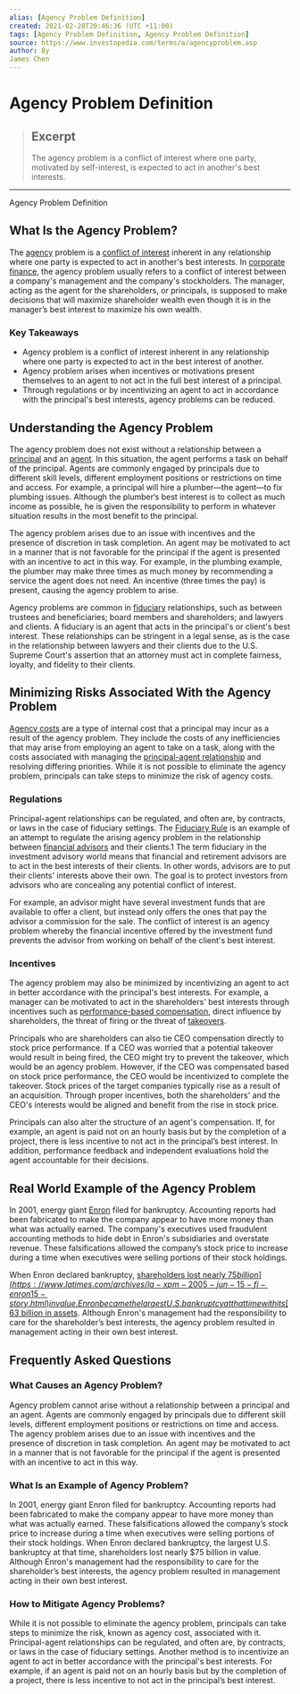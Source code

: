 ```yaml
---
alias: [Agency Problem Definition]
created: 2021-02-28T20:46:36 (UTC +11:00)
tags: [Agency Problem Definition, Agency Problem Definition]
source: https://www.investopedia.com/terms/a/agencyproblem.asp
author: By
James Chen
---
```


# Agency Problem Definition

> ## Excerpt
> The agency problem is a conflict of interest where one party, motivated by self-interest, is expected to act in another's best interests.

---

Agency Problem Definition
## What Is the Agency Problem?

The [agency](https://www.investopedia.com/terms/a/agencytheory.asp) problem is a [conflict of interest](https://www.investopedia.com/terms/c/conflict-of-interest.asp) inherent in any relationship where one party is expected to act in another's best interests. In [corporate finance](https://www.investopedia.com/terms/c/corporatefinance.asp), the agency problem usually refers to a conflict of interest between a company's management and the company's stockholders. The manager, acting as the agent for the shareholders, or principals, is supposed to make decisions that will maximize shareholder wealth even though it is in the manager’s best interest to maximize his own wealth.

### Key Takeaways

-   Agency problem is a conflict of interest inherent in any relationship where one party is expected to act in the best interest of another.
-   Agency problem arises when incentives or motivations present themselves to an agent to not act in the full best interest of a principal.
-   Through regulations or by incentivizing an agent to act in accordance with the principal's best interests, agency problems can be reduced.

## Understanding the Agency Problem

The agency problem does not exist without a relationship between a [principal](https://www.investopedia.com/terms/p/principal.asp) and an [agent](https://www.investopedia.com/terms/a/agent.asp). In this situation, the agent performs a task on behalf of the principal. Agents are commonly engaged by principals due to different skill levels, different employment positions or restrictions on time and access. For example, a principal will hire a plumber—the agent—to fix plumbing issues. Although the plumber‘s best interest is to collect as much income as possible, he is given the responsibility to perform in whatever situation results in the most benefit to the principal.

The agency problem arises due to an issue with incentives and the presence of discretion in task completion. An agent may be motivated to act in a manner that is not favorable for the principal if the agent is presented with an incentive to act in this way. For example, in the plumbing example, the plumber may make three times as much money by recommending a service the agent does not need. An incentive (three times the pay) is present, causing the agency problem to arise.

Agency problems are common in [fiduciary](https://www.investopedia.com/terms/f/fiduciary.asp) relationships, such as between trustees and beneficiaries; board members and shareholders; and lawyers and clients. A fiduciary is an agent that acts in the principal's or client's best interest. These relationships can be stringent in a legal sense, as is the case in the relationship between lawyers and their clients due to the U.S. Supreme Court's assertion that an attorney must act in complete fairness, loyalty, and fidelity to their clients.

## Minimizing Risks Associated With the Agency Problem

[Agency costs](https://www.investopedia.com/terms/a/agencycosts.asp) are a type of internal cost that a principal may incur as a result of the agency problem. They include the costs of any inefficiencies that may arise from employing an agent to take on a task, along with the costs associated with managing the [principal-agent relationship](https://www.investopedia.com/terms/p/principal-agent-relationship.asp) and resolving differing priorities. While it is not possible to eliminate the agency problem, principals can take steps to minimize the risk of agency costs.

### Regulations

Principal-agent relationships can be regulated, and often are, by contracts, or laws in the case of fiduciary settings. The [Fiduciary Rule](https://www.investopedia.com/updates/dol-fiduciary-rule/) is an example of an attempt to regulate the arising agency problem in the relationship between [financial advisors](https://www.investopedia.com/terms/f/financial-advisor.asp) and their clients.1 The term fiduciary in the investment advisory world means that financial and retirement advisors are to act in the best interests of their clients. In other words, advisors are to put their clients' interests above their own. The goal is to protect investors from advisors who are concealing any potential conflict of interest.

For example, an advisor might have several investment funds that are available to offer a client, but instead only offers the ones that pay the advisor a commission for the sale. The conflict of interest is an agency problem whereby the financial incentive offered by the investment fund prevents the advisor from working on behalf of the client's best interest.

### Incentives

The agency problem may also be minimized by incentivizing an agent to act in better accordance with the principal's best interests. For example, a manager can be motivated to act in the shareholders' best interests through incentives such as [performance-based compensation](https://www.investopedia.com/terms/p/performancecompensation.asp), direct influence by shareholders, the threat of firing or the threat of [takeovers](https://www.investopedia.com/terms/t/takeover.asp).

Principals who are shareholders can also tie CEO compensation directly to stock price performance. If a CEO was worried that a potential takeover would result in being fired, the CEO might try to prevent the takeover, which would be an agency problem. However, if the CEO was compensated based on stock price performance, the CEO would be incentivized to complete the takeover. Stock prices of the target companies typically rise as a result of an acquisition. Through proper incentives, both the shareholders' and the CEO's interests would be aligned and benefit from the rise in stock price.

Principals can also alter the structure of an agent's compensation. If, for example, an agent is paid not on an hourly basis but by the completion of a project, there is less incentive to not act in the principal’s best interest. In addition, performance feedback and independent evaluations hold the agent accountable for their decisions.

## Real World Example of the Agency Problem

In 2001, energy giant [Enron](https://www.investopedia.com/terms/e/enron.asp) filed for bankruptcy. Accounting reports had been fabricated to make the company appear to have more money than what was actually earned. The company's executives used fraudulent accounting methods to hide debt in Enron's subsidiaries and overstate revenue. These falsifications allowed the company’s stock price to increase during a time when executives were selling portions of their stock holdings.

When Enron declared bankruptcy, [shareholders lost nearly $75 billion](https://www.latimes.com/archives/la-xpm-2005-jun-15-fi-enron15-story.html) in value. Enron became the largest U.S. bankruptcy at that time with its [$63 billion in assets](https://www.wsj.com/articles/SB108989933501064646). Although Enron's management had the responsibility to care for the shareholder’s best interests, the agency problem resulted in management acting in their own best interest.

## Frequently Asked Questions

### What Causes an Agency Problem?

Agency problem cannot arise without a relationship between a principal and an agent. Agents are commonly engaged by principals due to different skill levels, different employment positions or restrictions on time and access. The agency problem arises due to an issue with incentives and the presence of discretion in task completion. An agent may be motivated to act in a manner that is not favorable for the principal if the agent is presented with an incentive to act in this way.

### What Is an Example of Agency Problem?

In 2001, energy giant Enron filed for bankruptcy. Accounting reports had been fabricated to make the company appear to have more money than what was actually earned. These falsifications allowed the company’s stock price to increase during a time when executives were selling portions of their stock holdings. When Enron declared bankruptcy, the largest U.S. bankruptcy at that time, shareholders lost nearly $75 billion in value. Although Enron's management had the responsibility to care for the shareholder’s best interests, the agency problem resulted in management acting in their own best interest.

### How to Mitigate Agency Problems?

While it is not possible to eliminate the agency problem, principals can take steps to minimize the risk, known as agency cost, associated with it. Principal-agent relationships can be regulated, and often are, by contracts, or laws in the case of fiduciary settings. Another method is to incentivize an agent to act in better accordance with the principal's best interests. For example, if an agent is paid not on an hourly basis but by the completion of a project, there is less incentive to not act in the principal’s best interest.
